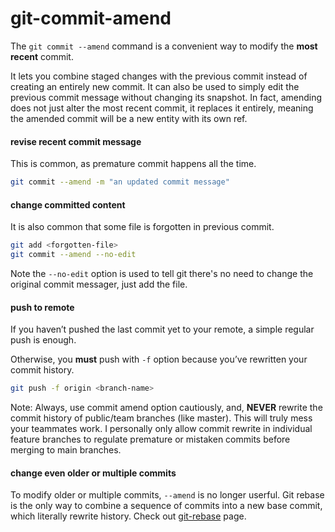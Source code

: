 # git-commit-amend

The ```git commit --amend``` command is a convenient way to modify the **most recent** commit.

It lets you combine staged changes with the previous commit instead of creating an entirely new commit.
It can also be used to simply edit the previous commit message without changing its snapshot. 
In fact, amending does not just alter the most recent commit, it replaces it entirely, meaning the amended commit will be a new entity with its own ref.

#### revise recent commit message
This is common, as premature commit happens all the time.
```bash
git commit --amend -m "an updated commit message"
```

#### change committed content
It is also common that some file is forgotten in previous commit.
```bash
git add <forgotten-file>
git commit --amend --no-edit
```
Note the ```--no-edit``` option is used to tell git there's no need to change the original commit messager, just add the file.


#### push to remote
If you haven’t pushed the last commit yet to your remote, a simple regular push is enough. 

Otherwise, you **must** push with ```-f``` option because you’ve rewritten your commit history.
```bash
git push -f origin <branch-name>
```

Note: Always, use commit amend option cautiously, and, **NEVER** rewrite the commit history of public/team branches (like master). This will truly mess your teammates work. I personally only allow commit rewrite in individual feature branches to regulate premature or mistaken commits before merging to main branches.

#### change even older or multiple commits
To modify older or multiple commits, ```--amend``` is no longer userful. Git rebase is the only way to combine a sequence of commits into a new base commit, which literally rewrite history. Check out [git-rebase](./git-rebase.md) page.

